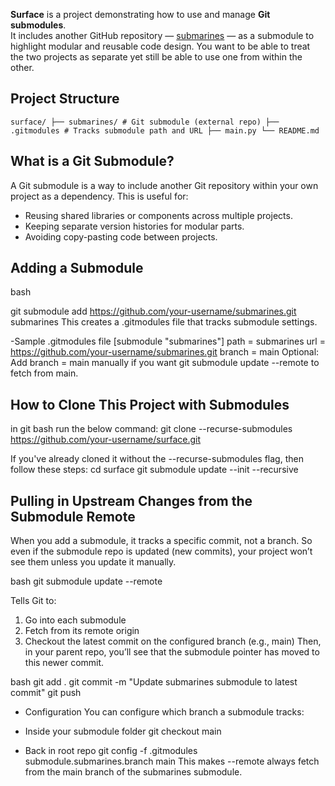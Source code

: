 **Surface** is a project demonstrating how to use and manage **Git submodules**.  
It includes another GitHub repository — [submarines](https://github.com/your-username/submarines) — as a submodule to 
highlight modular and reusable code design.
You want to be able to treat the two projects as separate yet still be able to use one from within the other.

## Project Structure
``` surface/ ├── submarines/ # Git submodule (external repo) ├── .gitmodules # Tracks submodule path and URL ├── main.py └── README.md ```


## What is a Git Submodule?

A Git submodule is a way to include another Git repository within your own project as a dependency. This is useful for:
- Reusing shared libraries or components across multiple projects.
- Keeping separate version histories for modular parts.
- Avoiding copy-pasting code between projects.

## Adding a Submodule 
bash

git submodule add https://github.com/your-username/submarines.git submarines
This creates a .gitmodules file that tracks submodule settings.

-Sample .gitmodules file
[submodule "submarines"]
    path = submarines
    url = https://github.com/your-username/submarines.git
    branch = main
Optional: Add branch = main manually if you want git submodule update --remote to fetch from main.

##  How to Clone This Project with Submodules

in git bash run the below command:
git clone --recurse-submodules https://github.com/your-username/surface.git

If you've already cloned it without the --recurse-submodules flag, then follow these steps:
cd surface
git submodule update --init --recursive

## Pulling in Upstream Changes from the Submodule Remote

When you add a submodule, it tracks a specific commit, not a branch.
So even if the submodule repo is updated (new commits), your project won’t see them unless you update it manually.

bash
git submodule update --remote

Tells Git to:

1. Go into each submodule
2. Fetch from its remote origin
3. Checkout the latest commit on the configured branch (e.g., main)
Then, in your parent repo, you’ll see that the submodule pointer has moved to this newer commit.

bash
git add .
git commit -m "Update submarines submodule to latest commit"
git push

- Configuration
You can configure which branch a submodule tracks:

- Inside your submodule folder
git checkout main

- Back in root repo
git config -f .gitmodules submodule.submarines.branch main
This makes --remote always fetch from the main branch of the submarines submodule.











